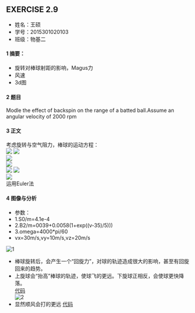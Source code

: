       
## EXERCISE 2.9    
* 姓名：王硕
* 学号：2015301020103
* 班级：物基二    
#### 1 摘要：    
* 旋转对棒球射距的影响，Magus力
* 风速
* 3d图
#### 2 题目     
Modle the effect of backspin on the range of a batted ball.Assume an angular velocity of 2000 rpm    
#### 3 正文     
考虑旋转与空气阻力，棒球的运动方程：    
<img src="http://latex.codecogs.com/gif.latex?\frac{\mathrm{d}\,x}{\mathrm{d}\,t}=v_{x}\,"> 
<img src="http://latex.codecogs.com/gif.latex?\frac{\mathrm{d}\,v_{x}}{\mathrm{d}\,t}=-\frac{B_{2}}{m}vv_{x}+\frac{F_{Magnus}}{m}">          
<img src="http://latex.codecogs.com/gif.latex?\frac{\mathrm{d}\,y}{\mathrm{d}\,t}=v_{y}\,">     
<img src="http://latex.codecogs.com/gif.latex?\frac{\mathrm{d}\,v_{y}}{\mathrm{d}\,t}=-\frac{B_{2}}{m}vv_{y}\,">      
<img src="http://latex.codecogs.com/gif.latex?\frac{\mathrm{d}\,z}{\mathrm{d}\,t}=v_{z}">
<img src="http://latex.codecogs.com/gif.latex?\frac{\mathrm{d}\,v_{z}}{\mathrm{d}\,t}=-\frac{B_{2}}{m}vv_{z}-g-\frac{F_{Magnus}}{m}">     
<img src="http://latex.codecogs.com/gif.latex?F_{Magnus}=S_{0}\omega\,\times\,v">      
运用Euler法
#### 4 图像与分析
* 参数：
* 1.S0/m=4.1e-4
* 2.B2/m=0039+0.0058(1+exp((v-35)/5)))      
* 3.omega=4000*pi/60       
* vx=30m/s,vy=10m/s,vz=20m/s    

![1](https://github.com/March0ns/Computional_Physics_N2015301020103/tree/master/EXERCISE/Figure_5a.png)      
* 棒球旋转后，会产生一个“回旋力”，对球的轨迹造成很大的影响，甚至有回旋回来的趋势。
* 上旋球会“抬高”棒球的轨迹，使球飞的更远。下旋球正相反，会使球更快降落。     
[代码](https://github.com/March0ns/Computional_Physics_N2015301020103/tree/master/EXERCISE/temp5a.py)     
![2](https://github.com/March0ns/Computional_Physics_N2015301020103/tree/master/EXERCISE/Figure_5b.png)     
* 显然顺风会打的更远
[代码](https://github.com/March0ns/Computional_Physics_N2015301020103/tree/master/EXERCISE/temp5b.py)
